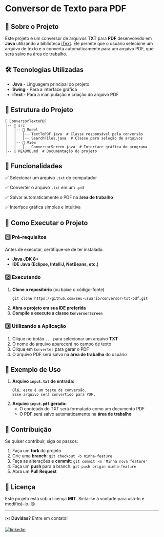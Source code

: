 # Conversor de Texto para PDF

## 📌 Sobre o Projeto
Este projeto é um conversor de arquivos **TXT** para **PDF** desenvolvido em **Java** utilizando a biblioteca [iText](https://itextpdf.com/). Ele permite que o usuário selecione um arquivo de texto e o converta automaticamente para um arquivo PDF, que será salvo na área de trabalho.

## 🛠 Tecnologias Utilizadas
- **Java** - Linguagem principal do projeto
- **Swing** - Para a interface gráfica
- **iText** - Para a manipulação e criação do arquivo PDF

## 📂 Estrutura do Projeto
```
📁 ConversorTextoPDF
│-- 📁 src
│   │-- 📁 Model
│   │   │-- TextToPDF.java  # Classe responsável pela conversão
│   │   │-- SearchFiles.java  # Classe para seleção de arquivos
│   │-- 📁 View
│   │   │-- ConversorScreen.java  # Interface gráfica do programa
│-- 📄 README.md  # Documentação do projeto
```

## 🎯 Funcionalidades
✅ Selecionar um arquivo `.txt` do computador

✅ Converter o arquivo `.txt` em um `.pdf`

✅ Salvar automaticamente o PDF na **área de trabalho**

✅ Interface gráfica simples e intuitiva

## 🚀 Como Executar o Projeto
### 1️⃣ Pré-requisitos
Antes de executar, certifique-se de ter instalado:
- **Java JDK 8+**
- **IDE Java (Eclipse, IntelliJ, NetBeans, etc.)**


### 2️⃣ Executando
1. **Clone o repositório** (ou baixe o código-fonte)
   ```bash
   git clone https://github.com/seu-usuario/conversor-txt-pdf.git
   ```
2. **Abra o projeto em sua IDE preferida**
3. **Compile e execute a classe `ConversorScreen`**

### 3️⃣ Utilizando a Aplicação
1. Clique no botão `...` para selecionar um arquivo **TXT**
2. O nome do arquivo aparecerá no campo de texto
3. Clique em `Converter` para gerar o PDF
4. O arquivo PDF será salvo na **área de trabalho** do usuário

## 📝 Exemplo de Uso
1. **Arquivo `input.txt` de entrada:**
   ```
   Olá, este é um teste de conversão.
   Esse arquivo será convertido para PDF.
   ```
2. **Arquivo `input.pdf` gerado:**
   - O conteúdo do TXT será formatado como um documento PDF
   - O PDF será salvo automaticamente na **área de trabalho**

## 📌 Contribuição
Se quiser contribuir, siga os passos:
1. Faça um **fork** do projeto
2. Crie uma **branch**: `git checkout -b minha-feature`
3. Faça as alterações e **commit**: `git commit -m 'Minha nova feature'`
4. Faça um **push** para a branch: `git push origin minha-feature`
5. Abra um **Pull Request**

## 📄 Licença
Este projeto está sob a licença **MIT**. Sinta-se à vontade para usá-lo e modificá-lo. 😊

---
✉️ **Dúvidas?** Entre em contato!

[![linkedin](https://img.shields.io/badge/linkedin-0A66C2?style=for-the-badge&logo=linkedin&logoColor=white)](https://www.linkedin.com/in/renan-de-jesus-848308268/)

